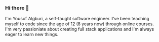 ### Hi there 👋

I'm Yousof Algburi, a self-taught software engineer. I've been teaching myself to code since the age of 12 (8 years now) through online courses. I'm very passioniate about creating full stack applications and I'm always eager to learn new things.
